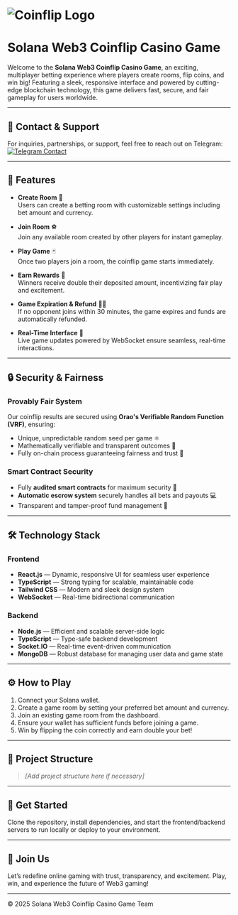 # ![Coinflip Logo](https://github.com/user-attachments/assets/3a3a84d4-630b-4c6f-b966-66d6110ddbe5)  
# Solana Web3 Coinflip Casino Game

Welcome to the **Solana Web3 Coinflip Casino Game**, an exciting, multiplayer betting experience where players create rooms, flip coins, and win big! Featuring a sleek, responsive interface and powered by cutting-edge blockchain technology, this game delivers fast, secure, and fair gameplay for users worldwide.

---

## 📩 Contact & Support  
For inquiries, partnerships, or support, feel free to reach out on Telegram:  
[![Telegram Contact](https://img.shields.io/badge/Telegram-Contact%20Me-blue?logo=telegram&style=for-the-badge)](https://t.me/ShadowRusi)

---

## 🌟 Features

- **Create Room** 💎  
  Users can create a betting room with customizable settings including bet amount and currency.

- **Join Room** ⚽  
  Join any available room created by other players for instant gameplay.

- **Play Game** 🃏  
  Once two players join a room, the coinflip game starts immediately.

- **Earn Rewards** 🥂  
  Winners receive double their deposited amount, incentivizing fair play and excitement.

- **Game Expiration & Refund** 🔺🔻  
  If no opponent joins within 30 minutes, the game expires and funds are automatically refunded.

- **Real-Time Interface** 🎢  
  Live game updates powered by WebSocket ensure seamless, real-time interactions.

---

## 🔒 Security & Fairness

### Provably Fair System  
Our coinflip results are secured using **Orao's Verifiable Random Function (VRF)**, ensuring:  
- Unique, unpredictable random seed per game ⚛️  
- Mathematically verifiable and transparent outcomes 📘  
- Fully on-chain process guaranteeing fairness and trust 🎨  

### Smart Contract Security  
- Fully **audited smart contracts** for maximum security 🚀  
- **Automatic escrow system** securely handles all bets and payouts 💻  
- Transparent and tamper-proof fund management 🎰  

---

## 🛠️ Technology Stack

### Frontend  
- **React.js** — Dynamic, responsive UI for seamless user experience  
- **TypeScript** — Strong typing for scalable, maintainable code  
- **Tailwind CSS** — Modern and sleek design system  
- **WebSocket** — Real-time bidirectional communication  

### Backend  
- **Node.js** — Efficient and scalable server-side logic  
- **TypeScript** — Type-safe backend development  
- **Socket.IO** — Real-time event-driven communication  
- **MongoDB** — Robust database for managing user data and game state  

---

## ⚙️ How to Play

1. Connect your Solana wallet.  
2. Create a game room by setting your preferred bet amount and currency.  
3. Join an existing game room from the dashboard.  
4. Ensure your wallet has sufficient funds before joining a game.  
5. Win by flipping the coin correctly and earn double your bet!

---

## 📂 Project Structure

> *[Add project structure here if necessary]*

---

## 🚀 Get Started

Clone the repository, install dependencies, and start the frontend/backend servers to run locally or deploy to your environment.

---

## 🙌 Join Us  
Let’s redefine online gaming with trust, transparency, and excitement. Play, win, and experience the future of Web3 gaming!

---

© 2025 Solana Web3 Coinflip Casino Game Team  
